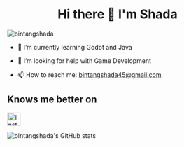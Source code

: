 # <h1 align="center">Hi there 👋 I'm Shada</h1>

<p align="left"> <img src="https://komarev.com/ghpvc/?username=bintangshada&label=Profile%20views&color=0e75b6&style=flat" alt="bintangshada" /> </p>


- 🌱 I’m currently learning Godot and Java

- 🤔 I’m looking for help with Game Development

- 📫 How to reach me: bintangshada45@gmail.com

## Knows me better on


[<img src="https://upload.wikimedia.org/wikipedia/commons/thumb/a/a5/Instagram_icon.png/240px-Instagram_icon.png" alt="instagram" style="width:30px"/>](https://instagram.com/kucingnya_shada)


![bintangshada's GitHub stats](https://github-readme-stats.vercel.app/api?username=bintangshada&show_icons=true&theme=merko)




<!--
**bintangshada/bintangshada** is a ✨ _special_ ✨ repository because its `README.md` (this file) appears on your GitHub profile.

Here are some ideas to get you started:

- 🔭 I’m currently working on ...

- 👯 I’m looking to collaborate on ...

- 💬 Ask me about ...

- 😄 Pronouns: ...
- ⚡ Fun fact: ...
-->
